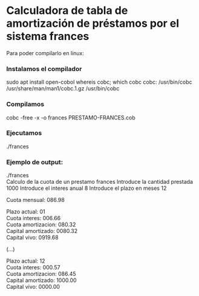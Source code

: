 # Calculadora de tabla de amortización de préstamos por el sistema frances

Para poder compilarlo en linux:

### Instalamos el compilador
sudo apt install open-cobol
whereis cobc; which cobc
cobc: /usr/bin/cobc /usr/share/man/man1/cobc.1.gz
/usr/bin/cobc

### Compilamos
cobc -free -x -o frances PRESTAMO-FRANCES.cob

### Ejecutamos
./frances

### Ejemplo de output:

./frances<br>
Calculo de la cuota de un prestamo frances
Introduce la cantidad prestada
1000
Introduce el interes anual
8
Introduce el plazo en meses
12

Cuota mensual: 086.98

Plazo actual: 01 <br>
Cuota interes: 006.66 <br>
Cuota amortizacion: 080.32 <br>
Capital amortizado: 0080.32 <br>
Capital vivo: 0919.68 <br>


(...)

Plazo actual: 12 <br>
Cuota interes: 000.57 <br>
Cuota amortizacion: 086.45 <br>
Capital amortizado: 1000.00 <br>
Capital vivo: 0000.00 <br>

